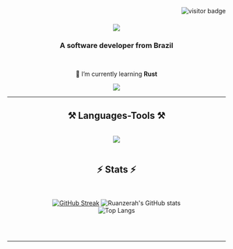 <img align="right" src="https://visitor-badge.laobi.icu/badge?page_id=Ruanzerah.Ruanzerah" alt="visitor badge" />

<h1 align="center">
    <img src="https://readme-typing-svg.herokuapp.com/?font=Righteous&size=35&center=true&vCenter=true&width=500&height=70&duration=4000&lines=Hi+There!+👋;+I'm+Ruan!;" />
</h1>

<h3 align="center">A software developer from Brazil </h3>

<br/>

<div align="center">
 
 🌱 I’m currently learning **Rust**

 </div>
 
<div align="center"> 
  <a href="mailto:ruanlima2023@outlook.com">
    <img src="https://img.shields.io/badge/Gmail-333333?style=for-the-badge&logo=gmail&logoColor=red" />
  </a>
</div>

<hr/>
 
<h2 align="center">⚒️ Languages-Tools ⚒️</h2>
<br/>
<div align="center">
    <img src="https://skillicons.dev/icons?i=rust,java,lua,docker" /><br>
</div>

<br/>

<h2 align="center">⚡ Stats ⚡</h2>
<br>

<div align="center">
    
  [![GitHub Streak](https://streak-stats.demolab.com?user=Ruanzerah&theme=catppuccin-macchiato&hide_border=true&date_format=M%20j%5B%2C%20Y%5D)](https://git.io/streak-stats)
  ![Ruanzerah's GitHub stats](https://github-readme-stats.vercel.app/api?username=Ruanzerah&show_icons=true&bg_color=00000000)
  <br/>
  ![Top Langs](https://github-readme-stats.vercel.app/api/top-langs/?username=Ruanzerah&layout=compact)
</div>

<br/><br/>

<hr/>


